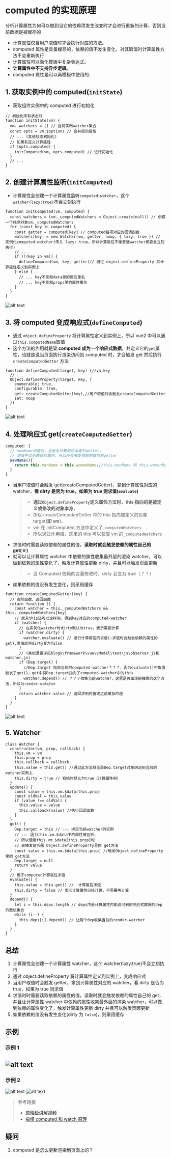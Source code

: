 # computed 的实现原理

分析计算属性为何可以做到当它的依赖项发生改变时才会进行重新的计算，否则当前数据是被缓存的

- 计算属性仅当用户取值时才会执行对应的方法。
- computed 属性是具备缓存的，依赖的值不发生变化，对其取值时计算属性方法不会重新执行
- 计算属性可以简化模板中复杂表达式。
- **计算属性中不支持异步逻辑。**
- computed 属性是可以再模板中使用的.

## 1. 获取实例中的 computed(`initState`)

- 获取组件实例中的 computed 进行初始化

```js{7,8}
// 初始化所有状态时
function initState(vm) {
  vm._watchers = [] // 当前实例watcher集合
  const opts = vm.$options // 合并后的属性
  // ... (其他状态初始化)
  // 如果有定义计算属性
  if (opts.computed) {
    initComputed(vm, opts.computed) // 进行初始化
  }
  // ...
}
```

## 2. 创建计算属性监听(`initComputed`)

- 计算属性会创建一个计算属性监听`computed-watcher`，这个 `watcher(lazy:true)`不会立刻执行

```js{2,4,5,8}
function initComputed(vm, computed) {
  const watchers = (vm._computedWatchers = Object.create(null)) // 创建一个纯净对象vm._computedWatchers
  for (const key in computed) {
    const getter = computed[key] // computed每项对应的回调函数
    watchers[key] = new Watcher(vm, getter, noop, { lazy: true }) // 实例化computed-watcher(传入 lazy: true，所以计算属性不像普通watcher那要会立刻执行)
    // ...
    if (!(key in vm)) {
      defineComputed(vm, key, getter)// 通过 object.defineProperty 将计算属性定义到实例上
    } else {
      // ... key不能和data里的属性重名
      // ... key不能和props里的属性重名
    }
  }
}
```

![alt text](initComputed.png)

## 3. 将 computed 变成响应式(`defineComputed`)

- 通过 `object.defineProperty` 将计算属性定义到实例上，所以 vue2 中可以通过`this.computedName`取值
- 这个方法的作用就是**让 computed 成为一个响应式数据**，并定义它的`get`属性，也就是说当页面执行渲染访问到 computed 时，才会触发 get 然后执行 `createComputedGetter` 方法

```js{3,6}
function defineComputed(target, key) {//vm,key
  // ...
  Object.defineProperty(target, key, {
    enumerable: true,
    configurable: true,
    get: createComputedGetter(key),//用户取值时会触发createComputedGetter
    set: noop
  })
}
```

![alt text](defineComputed.png)

## 4. 处理响应式 get(`createComputedGetter`)

```js
computed: {
  // newName求值时，会触发计算属性本身的getter，
  // 求值中读到依赖的属性，所以还会触发依赖的属性的getter
  newName(){
    return this.manName + this.womanName;//this.manName 和 this.womanName的get也被触发
  }
}
```

- 当用户取值时会触发 get(createComputedGetter)，拿到计算属性对应的 watcher，**看 dirty 是否为 true，如果为 true 则求值(`evaluate`)**
  > - **通过`Object.defineProperty`定义属性方法时，this 指向的是被定义或修改的对象本身**，
  > - 所以 createComputedGetter 中的 this 指向被定义的对象 target(**即 vm**)，
  > - vm 在 initComputed 方法中定义了`_computedWatchers`
  > - 所以通过作用域，这里的 this 可以获取 vm 的`_computedWatchers`
- 求值时时需要读取依赖的属性的值，**读取时就会触发依赖的属性自己的 get(☆)**
- 就可以让计算属性 watcher 中依赖的属性收集最外层的渲染 watcher，可以做到依赖的属性变化了，触发计算属性更新 dirty，并且可以触发页面更新
  > - 当 Computed 依赖的变量修改时，dirty 会变为 true（？？）
- 如果依赖的值没有发生变化，则采用缓存

```js{4,8,9,12,14}
function createComputedGetter(key) {
  // 高阶函数、返回函数
  return function () {
    const watcher = this._computedWatchers && this._computedWatchers[key]
    // 原来this还可以这样用，得到key对应的computed-watcher
    if (watcher) {
      // 在实例化watcher时dirty默认为true，表示需要计算
      if (watcher.dirty) {
        watcher.evaluate() // 进行计算属性的求值(☆求值时会触发依赖的属性的get),求值后将dirty变为false
      }
      // (类似逻辑详见blogs\framework\vue\vModel\test\js\observer.js和watcher.js)
      if (Dep.target) {
        //Dep.target 指向当前的computed-watcher？？？，因为evaluate()中取值触发了get()，get中将Dep.target指向了computed-watcher中的this
        watcher.depend() // ？？？收集当前watcher，这里是页面渲染触发的这个方法，所以为render-watcher
      }
      return watcher.value // 返回求到的值或之前缓存的值
    }
  }
}
```

![alt text](createComputedGetter.png)

## 5. Watcher

```js{6,7,18,22,27,29,}
class Watcher {
  constructor(vm, prop, callback) {
    this.vm = vm
    this.prop = prop
    this.callback = callback
    this.value = this.get() //通过此方法将全局Dep.target对象绑定到当前的watcher实例上
    this.dirty = true // 初始时默认为true（计算属性用）
  }
  update() {
    const value = this.vm.$data[this.prop]
    const oldVal = this.value
    if (value !== oldVal) {
      this.value = value
      this.callback(value) //执行回调函数
    }
  }
  get() {
    Dep.target = this // ☆☆☆ 绑定当前watcher的实例
    // ☆☆☆ 因为this.vm.$data中的属性被监听，
    // 所以使用this.vm.$data[this.prop]时
    // 会触发监听器 Object.defineProperty里的 get方法
    const value = this.vm.$data[this.prop] //触发Object.defineProperty里的 get方法
    Dep.target = null
    return value
  }
  // 用于computed计算属性求值
  evaluate() {
    this.value = this.get() //  计算属性求值
    this.dirty = false // 表示计算属性已经计算，不需要再计算
  }
  depend() {
    let i = this.deps.length // deps内是计算属性内能访问到的响应式数据的dep的数组集合
    while (i--) {
      this.deps[i].depend() // 让每个dep收集当前的render-watcher
    }
  }
}
```

## 总结

1. 计算属性会创建一个计算属性 watcher，这个 watcher(lazy:true)不会立刻执行
2. 通过 object.defineProperty 将计算属性定义到实例上，变成响应式
3. 当用户取值时会触发 getter，拿到计算属性对应的 watcher，看 dirty 是否为 true，如果为 true 则求值
4. 求值时时需要读取依赖的属性的值，读取时就会触发依赖的属性自己的 get，并且让计算属性 watcher 中依赖的属性收集最外层的渲染 watcher，可以做到依赖的属性变化了，触发计算属性更新 dirty 并且可以触发页面更新
5. 如果依赖的值没有发生变化(dirty 为 `false`)，则采用缓存

## 示例

### 示例 1

## ![alt text](image.png)

### 示例 2

![alt text](image-2.png)
![alt text](image-1.png)

> 参考链接
>
> - [原理级讲解视频](https://www.bilibili.com/video/BV1YM411w7Zc/?spm_id_from=333.788.videopod.episodes&vd_source=9d75580d0b23d1137d56e03a996ac726&p=12)
> - [搞懂 computed 和 watch 原理](https://juejin.cn/post/6844903926819454983?searchId=20250221000806796EC6AB26DBF9D382A3#heading-6)

## 疑问

1. computed 是怎么更新渲染到页面上的？
